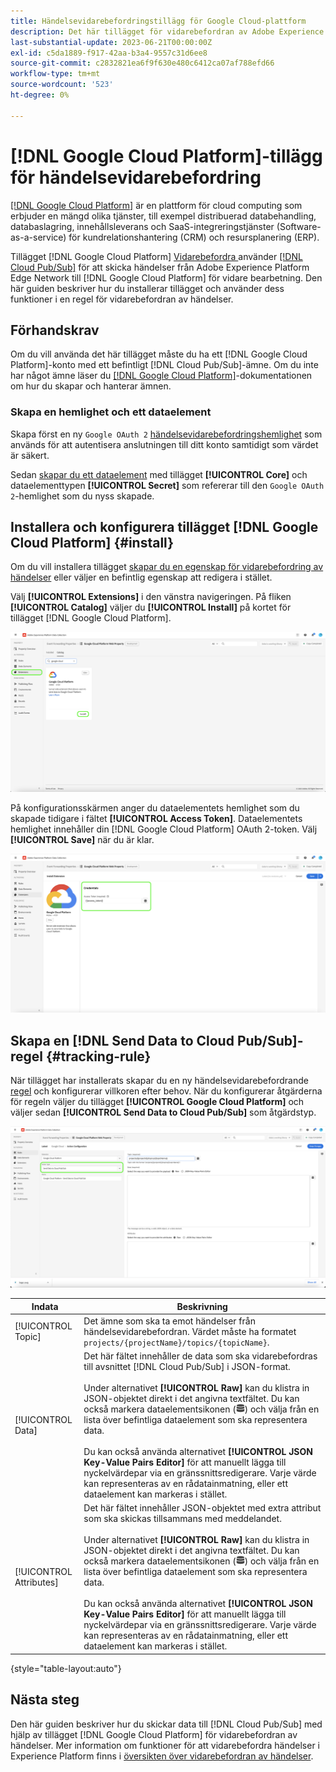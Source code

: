 ```yaml
---
title: Händelsevidarebefordringstillägg för Google Cloud-plattform
description: Det här tillägget för vidarebefordran av Adobe Experience Platform-händelser skickar Edge Network-händelser till Google Cloud Platform.
last-substantial-update: 2023-06-21T00:00:00Z
exl-id: c5da1889-f917-42aa-b3a4-9557c31d6ee8
source-git-commit: c2832821ea6f9f630e480c6412ca07af788efd66
workflow-type: tm+mt
source-wordcount: '523'
ht-degree: 0%

---
```


# [!DNL Google Cloud Platform]-tillägg för händelsevidarebefordring

[[!DNL Google Cloud Platform]](https://cloud.google.com/) är en plattform för cloud computing som erbjuder en mängd olika tjänster, till exempel distribuerad databehandling, databaslagring, innehållsleverans och SaaS-integreringstjänster (Software-as-a-service) för kundrelationshantering (CRM) och resursplanering (ERP).

Tillägget [!DNL Google Cloud Platform] [Vidarebefordra &#x200B;](../../../ui/event-forwarding/overview.md) använder [[!DNL Cloud Pub/Sub]](https://cloud.google.com/pubsub) för att skicka händelser från Adobe Experience Platform Edge Network till [!DNL Google Cloud Platform] för vidare bearbetning. Den här guiden beskriver hur du installerar tillägget och använder dess funktioner i en regel för vidarebefordran av händelser.

## Förhandskrav

Om du vill använda det här tillägget måste du ha ett [!DNL Google Cloud Platform]-konto med ett befintligt [!DNL Cloud Pub/Sub]-ämne. Om du inte har något ämne läser du [[!DNL Google Cloud Platform]](https://cloud.google.com/pubsub/docs/create-topic)-dokumentationen om hur du skapar och hanterar ämnen.

### Skapa en hemlighet och ett dataelement

Skapa först en ny `Google OAuth 2` [händelsevidarebefordringshemlighet](../../../ui/event-forwarding/secrets.md) som används för att autentisera anslutningen till ditt konto samtidigt som värdet är säkert.

Sedan [skapar du ett dataelement](../../../ui/managing-resources/data-elements.md#create-a-data-element) med tillägget **[!UICONTROL Core]** och dataelementtypen **[!UICONTROL Secret]** som refererar till den `Google OAuth 2`-hemlighet som du nyss skapade.

## Installera och konfigurera tillägget [!DNL Google Cloud Platform] {#install}

Om du vill installera tillägget [skapar du en egenskap för vidarebefordring av händelser](../../../ui/event-forwarding/overview.md#properties) eller väljer en befintlig egenskap att redigera i stället.

Välj **[!UICONTROL Extensions]** i den vänstra navigeringen. På fliken **[!UICONTROL Catalog]** väljer du **[!UICONTROL Install]** på kortet för tillägget [!DNL Google Cloud Platform].

![Installationen av katalogtillägget [!DNL Google Cloud Platform] markeras.](../../../images/extensions/server/google-cloud-platform/install-extension.png)

På konfigurationsskärmen anger du dataelementets hemlighet som du skapade tidigare i fältet **[!UICONTROL Access Token]**. Dataelementets hemlighet innehåller din [!DNL Google Cloud Platform] OAuth 2-token. Välj **[!UICONTROL Save]** när du är klar.

![Konfigurationssidan för [!DNL Google Cloud Platform]-tillägget.](../../../images/extensions/server/google-cloud-platform/configure-extension.png)

## Skapa en [!DNL Send Data to Cloud Pub/Sub]-regel {#tracking-rule}

När tillägget har installerats skapar du en ny händelsevidarebefordrande [regel](../../../ui/managing-resources/rules.md) och konfigurerar villkoren efter behov. När du konfigurerar åtgärderna för regeln väljer du tillägget **[!UICONTROL Google Cloud Platform]** och väljer sedan **[!UICONTROL Send Data to Cloud Pub/Sub]** som åtgärdstyp.

![Åtgärdskonfigurationsvyn för [!UICONTROL Google Cloud Platform], med åtgärden markerad och [!UICONTROL Send Data to Cloud Pub/Sub].](../../../images/extensions/server/google-cloud-platform/event-action.png)

| Indata | Beskrivning |
| --- | --- |
| [!UICONTROL Topic] | Det ämne som ska ta emot händelser från händelsevidarebefordran. Värdet måste ha formatet `projects/{projectName}/topics/{topicName}`. |
| [!UICONTROL Data] | Det här fältet innehåller de data som ska vidarebefordras till avsnittet [!DNL Cloud Pub/Sub] i JSON-format.<br><br>Under alternativet **[!UICONTROL Raw]** kan du klistra in JSON-objektet direkt i det angivna textfältet. Du kan också markera dataelementsikonen (![Datauppsättningsikonen](/help/images/icons/database.png)) och välja från en lista över befintliga dataelement som ska representera data.<br><br>Du kan också använda alternativet **[!UICONTROL JSON Key-Value Pairs Editor]** för att manuellt lägga till nyckelvärdepar via en gränssnittsredigerare. Varje värde kan representeras av en rådatainmatning, eller ett dataelement kan markeras i stället. |
| [!UICONTROL Attributes] | Det här fältet innehåller JSON-objektet med extra attribut som ska skickas tillsammans med meddelandet.<br><br>Under alternativet **[!UICONTROL Raw]** kan du klistra in JSON-objektet direkt i det angivna textfältet. Du kan också markera dataelementsikonen (![Datauppsättningsikonen](/help/images/icons/database.png)) och välja från en lista över befintliga dataelement som ska representera data.<br><br>Du kan också använda alternativet **[!UICONTROL JSON Key-Value Pairs Editor]** för att manuellt lägga till nyckelvärdepar via en gränssnittsredigerare. Varje värde kan representeras av en rådatainmatning, eller ett dataelement kan markeras i stället. |

{style="table-layout:auto"}

## Nästa steg

Den här guiden beskriver hur du skickar data till [!DNL Cloud Pub/Sub] med hjälp av tillägget [!DNL Google Cloud Platform] för vidarebefordran av händelser. Mer information om funktioner för att vidarebefordra händelser i Experience Platform finns i [översikten över vidarebefordran av händelser](../../../ui/event-forwarding/overview.md).

